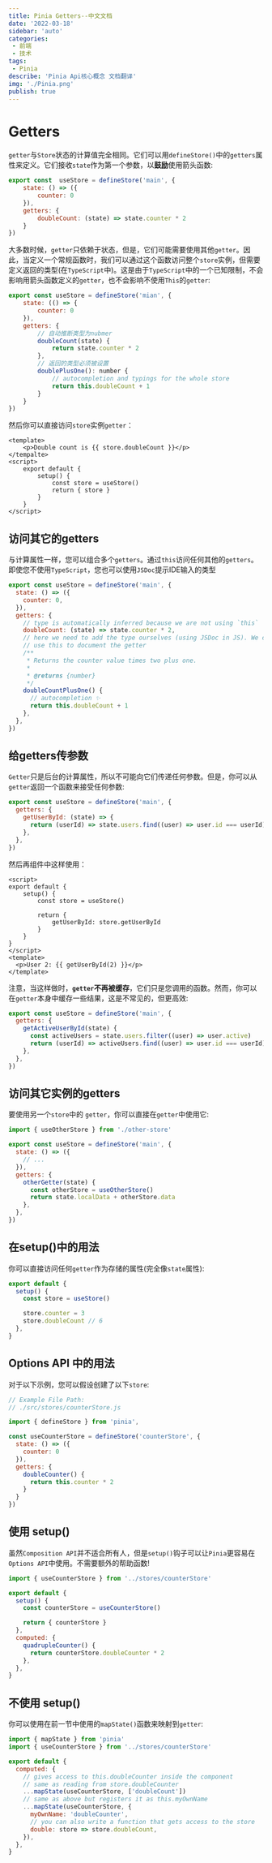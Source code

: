 ```yaml
---
title: Pinia Getters--中文文档
date: '2022-03-18'
sidebar: 'auto'
categories:
 - 前端
 - 技术
tags:
 - Pinia
describe: 'Pinia Api核心概念 文档翻译'
img: './Pinia.png'
publish: true
---
```

# Getters

`getter`与`Store`状态的计算值完全相同。它们可以用`defineStore()`中的`getters`属性来定义。它们接收`state`作为第一个参数，以**鼓励**使用箭头函数:

```js
export const  useStore = defineStore('main', {
    state: () => ({
        counter: 0
    }),
    getters: {
        doubleCount: (state) => state.counter * 2
    }
})
```
大多数时候，`getter`只依赖于状态，但是，它们可能需要使用其他`getter`。因此，当定义一个常规函数时，我们可以通过这个函数访问整个`store`实例，但需要定义返回的类型(在`TypeScript`中)。这是由于`TypeScript`中的一个已知限制，不会影响用箭头函数定义的`getter`，也不会影响不使用`This`的`getter`:

```js
export const useStore = defineStore('mian', {
    state: (() => {
        counter: 0
    }),
    getters: {
        // 自动推断类型为nubmer
        doubleCount(state) {
            return state.counter * 2
        },
        // 返回的类型必须被设置
        doublePlusOne(): number {
            // autocompletion and typings for the whole store
            return this.doubleCount + 1
        }
    }
})
```
然后你可以直接访问`store`实例`getter`：

```vue
<template>
    <p>Double count is {{ store.doubleCount }}</p>
</tempalte>
<script>
    export default {
        setup() {
            const store = useStore()
            return { store }
        }
    }
</script>
```

## 访问其它的getters

与计算属性一样，您可以组合多个`getters`。通过`this`访问任何其他的`getters`。即使您不使用`TypeScript`，您也可以使用`JSDoc`提示IDE输入的类型

```js
export const useStore = defineStore('main', {
  state: () => ({
    counter: 0,
  }),
  getters: {
    // type is automatically inferred because we are not using `this`
    doubleCount: (state) => state.counter * 2,
    // here we need to add the type ourselves (using JSDoc in JS). We can also
    // use this to document the getter
    /**
     * Returns the counter value times two plus one.
     *
     * @returns {number}
     */
    doubleCountPlusOne() {
      // autocompletion ✨
      return this.doubleCount + 1
    },
  },
})
```

## 给getters传参数

`Getter`只是后台的计算属性，所以不可能向它们传递任何参数。但是，你可以从`getter`返回一个函数来接受任何参数:

```js
export const useStore = defineStore('main', {
  getters: {
    getUserById: (state) => {
      return (userId) => state.users.find((user) => user.id === userId)
    },
  },
})
```
然后再组件中这样使用：

```vue
<script>
export default {
    setup() {
        const store = useStore()

        return {
            getUserById: store.getUserById
        }
    }
}
</script>
<template>
  <p>User 2: {{ getUserById(2) }}</p>
</template>
```

注意，当这样做时，**`getter`不再被缓存**，它们只是您调用的函数。然而，你可以在`getter`本身中缓存一些结果，这是不常见的，但更高效:
```js
export const useStore = defineStore('main', {
  getters: {
    getActiveUserById(state) {
      const activeUsers = state.users.filter((user) => user.active)
      return (userId) => activeUsers.find((user) => user.id === userId)
    },
  },
})
```

## 访问其它实例的getters

要使用另一个`store`中的 `getter`，你可以直接在`getter`中使用它:

```js
import { useOtherStore } from './other-store'

export const useStore = defineStore('main', {
  state: () => ({
    // ...
  }),
  getters: {
    otherGetter(state) {
      const otherStore = useOtherStore()
      return state.localData + otherStore.data
    },
  },
})
```

## 在setup()中的用法

你可以直接访问任何`getter`作为存储的属性(完全像`state`属性):

```js
export default {
  setup() {
    const store = useStore()

    store.counter = 3
    store.doubleCount // 6
  },
}
```

## Options API 中的用法

对于以下示例，您可以假设创建了以下`store`:
```js
// Example File Path:
// ./src/stores/counterStore.js

import { defineStore } from 'pinia',

const useCounterStore = defineStore('counterStore', {
  state: () => ({
    counter: 0
  }),
  getters: {
    doubleCounter() {
      return this.counter * 2
    }
  }
})
```

## 使用 setup()

虽然`Composition API`并不适合所有人，但是`setup()`钩子可以让`Pinia`更容易在`Options API`中使用。不需要额外的帮助函数!

```js
import { useCounterStore } from '../stores/counterStore'

export default {
  setup() {
    const counterStore = useCounterStore()

    return { counterStore }
  },
  computed: {
    quadrupleCounter() {
      return counterStore.doubleCounter * 2
    },
  },
}
```

## 不使用 setup()

你可以使用在前一节中使用的`mapState()`函数来映射到`getter`:

```js
import { mapState } from 'pinia'
import { useCounterStore } from '../stores/counterStore'

export default {
  computed: {
    // gives access to this.doubleCounter inside the component
    // same as reading from store.doubleCounter
    ...mapState(useCounterStore, ['doubleCount'])
    // same as above but registers it as this.myOwnName
    ...mapState(useCounterStore, {
      myOwnName: 'doubleCounter',
      // you can also write a function that gets access to the store
      double: store => store.doubleCount,
    }),
  },
}
```
